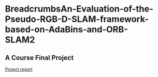 # BreadcrumbsAn-Evaluation-of-the-Pseudo-RGB-D-SLAM-framework-based-on-AdaBins-and-ORB-SLAM2
## A Course Final Project
[Project report](https://github.com/Kevin-Shih/An-Evaluation-of-the-Pseudo-RGB-D-SLAM-framework-based-on-AdaBins-and-ORB-SLAM2/blob/main/ProjectReport.pdf)
